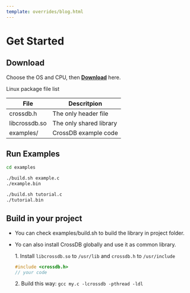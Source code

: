 ```yaml
---
template: overrides/blog.html
---
```


# Get Started

## Download

Choose the OS and CPU, then [**Download**](https://crossdb.org/products/download/) here.

Linux package file list

 File             | Descritpion
 ----             | ----
crossdb.h         | The only header file
libcrossdb.so     | The only shared library
examples/         | CrossDB example code

<!--
examples List
 File      | Descritpion
 ----      | ----
example.c  | Simple CrossDB example
tutorial.c | Complete CrossDB tutorial guide
schema.c   | CrossDB Schema Example
upgrade/   | `old.c` is old struct program, `new.c` is new struct program
-->

## Run Examples

```sh
cd examples

./build.sh example.c
./example.bin

./build.sh tutorial.c
./tutorial.bin

```

## Build in your project

- You can check examples/build.sh to build the library in project folder.

- Yo can also install CrossDB globally and use it as common library.

	1\. Install `libcrossdb.so` to `/usr/lib` and `crossdb.h` to `/usr/include`

	```c
	#include <crossdb.h>
	// your code
	```

	2\. Build this way: `gcc my.c -lcrossdb -pthread -ldl`

<!--
=== "🛶 Windows MSVC Command Line"
	``` c linenums="1"
	start cl
	c1 example.c -llib
	```

=== "🛶 MacOS/FreeBSD clang"
	``` c linenums="1"
	clang example.c -llib
	```

=== "🛶 Linux gcc"
	``` c linenums="1"
	gcc example.c -llib
	```
-->
